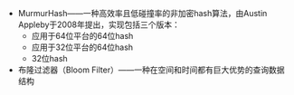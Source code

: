 
 * MurmurHash——一种高效率且低碰撞率的非加密hash算法，由Austin Appleby于2008年提出，实现包括三个版本：
   * 应用于64位平台的64位hash
   * 应用于32位平台的64位hash
   * 32位hash
 * 布隆过滤器（Bloom Filter）——一种在空间和时间都有巨大优势的查询数据结构